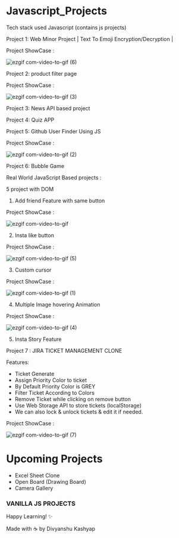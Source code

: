 # Javascript_Projects

Tech stack used Javascript (contains js projects)

Project 1: Web Minor Project | Text To Emoji Encryption/Decryption |

Project ShowCase :

![ezgif com-video-to-gif (6)](https://github.com/Lucky-Kashyap/Javascript_Projects/assets/88204554/2854c664-ab22-40e5-a12a-9ba762fb3dc0)

Project 2: product filter page

Project ShowCase :

![ezgif com-video-to-gif (3)](https://github.com/Lucky-Kashyap/Javascript_Projects/assets/88204554/e38f8755-90c7-4ccd-a11a-b3598639217d)

Project 3: News API based project

Project 4: Quiz APP

Project 5: Github User Finder Using JS

Project ShowCase :

![ezgif com-video-to-gif (2)](https://github.com/Lucky-Kashyap/Javascript_Projects/assets/88204554/4426ace7-dff8-457a-afb0-a897568b0aa0)

Project 6: Bubble Game

Real World JavaScript Based projects :

5 project with DOM

1. Add friend Feature with same button

Project ShowCase :

![ezgif com-video-to-gif](https://github.com/Lucky-Kashyap/Javascript_Projects/assets/88204554/2cee7d1e-38c2-4b3b-a29b-51dd5309021a)

2. Insta like button

Project ShowCase :

![ezgif com-video-to-gif (5)](https://github.com/Lucky-Kashyap/Javascript_Projects/assets/88204554/4681f39b-7399-4ced-b53d-b1e10391af0d)

3. Custom cursor

Project ShowCase :

![ezgif com-video-to-gif (1)](https://github.com/Lucky-Kashyap/Javascript_Projects/assets/88204554/d1022a6c-4afb-436f-abae-ef52aab798db)

4. Multiple Image hovering Animation

Project ShowCase :

![ezgif com-video-to-gif (4)](https://github.com/Lucky-Kashyap/Javascript_Projects/assets/88204554/ac41944d-23d1-4471-b372-268d1eba3868)

5. Insta Story Feature

Project 7 : JIRA TICKET MANAGEMENT CLONE

Features:

- Ticket Generate
- Assign Priority Color to ticket
- By Default Priority Color is GREY
- Filter Ticket According to Colors
- Remove Ticket while clicking on remove button
- Use Web Storage API to store tickets (localStorage)
- We can also lock & unlock tickets & edit it if needed.

Project ShowCase :

![ezgif com-video-to-gif (7)](https://github.com/Lucky-Kashyap/Javascript_Projects/assets/88204554/8e562e9e-04a9-4d74-98b8-b5d35b13c681)


# Upcoming Projects

- Excel Sheet Clone
- Open Board (Drawing Board)
- Camera Gallery

### VANILLA JS PROJECTS

Happy Learning! ✨

Made with ☕️ by Divyanshu Kashyap
